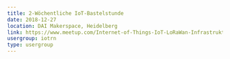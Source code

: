```yaml
---
title: 2-Wöchentliche IoT-Bastelstunde
date: 2018-12-27
location: DAI Makerspace, Heidelberg
link: https://www.meetup.com/Internet-of-Things-IoT-LoRaWan-Infrastruktur-4-RheinNeckar/events/257183598/
usergroup: iotrn
type: usergroup
---
```

